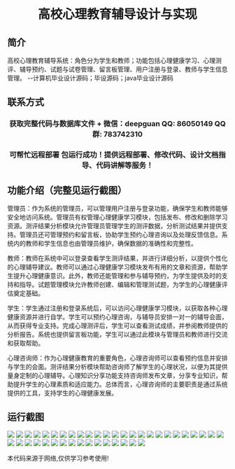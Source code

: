 <p><h1 align="center">高校心理教育辅导设计与实现</h1></p>

## 简介
高校心理教育辅导系统：角色分为学生和教师；功能包括心理健康学习、心理测评、辅导预约、试题与试卷管理、留言板管理、用户注册与登录、教师与学生信息管理。    --计算机毕业设计源码；毕设源码；java毕业设计源码


## 联系方式
<p><h3 align="center">获取完整代码与数据库文件 + 微信：deepguan QQ: 86050149 QQ群: 783742310</h3></p>
<p><h3 align="center">可帮忙远程部署 包运行成功！提供远程部署、修改代码、设计文档指导、代码讲解等服务！</h3></p>

## 功能介绍（完整见运行截图）
管理员：作为系统的管理员，可以管理用户注册与登录功能，确保学生和教师能够安全地访问系统。管理员有权管理心理健康学习模块，包括发布、修改和删除学习资源。测评结果分析模块允许管理员管理学生的测评数据，分析测试结果并提供支持。管理员还可管理预约和留言板，协助学生预约心理咨询以及处理反馈信息。系统内的教师和学生信息也由管理员维护，确保数据的准确性和完整性。

教师：教师在系统中可以登录查看学生测评结果，并进行详细分析，以提供个性化的心理辅导建议。教师可以通过心理健康学习模块发布有用的文章和资源，帮助学生提升心理健康意识。此外，教师还能管理和参与辅导预约，为学生提供及时的支持和指导。试题管理模块允许教师创建、编辑和管理测试题，为学生的心理健康评估奠定基础。

学生：学生通过注册和登录系统后，可以访问心理健康学习模块，以获取各种心理健康资源并进行自学。学生可以预约心理咨询，与辅导员安排一对一的辅导会面，从而获得专业支持。完成心理测评后，学生可以查看测试成绩，并参阅教师提供的分析报告。系统也提供留言板功能，学生可以通过此模块与管理员和教师进行交流和获取帮助。

心理咨询师：作为心理健康教育的重要角色，心理咨询师可以查看预约信息并安排与学生的会面。测评结果分析模块帮助咨询师了解学生的心理状况，以便为其提供量身定制的心理辅导。心理知识分享功能支持咨询师发布文章，分享专业知识，帮助提升学生的心理素质和适应能力。总体而言，心理咨询师的主要职责是通过系统提供的工具，支持学生的心理健康发展。


## 运行截图
![](https://bs-1329754181.cos.ap-shanghai.myqcloud.com/spring/CollegeMentalHealthEducationDesignAndImplementation/img/001.jpg)
![](https://bs-1329754181.cos.ap-shanghai.myqcloud.com/spring/CollegeMentalHealthEducationDesignAndImplementation/img/002.jpg)
![](https://bs-1329754181.cos.ap-shanghai.myqcloud.com/spring/CollegeMentalHealthEducationDesignAndImplementation/img/003.jpg)
![](https://bs-1329754181.cos.ap-shanghai.myqcloud.com/spring/CollegeMentalHealthEducationDesignAndImplementation/img/004.jpg)
![](https://bs-1329754181.cos.ap-shanghai.myqcloud.com/spring/CollegeMentalHealthEducationDesignAndImplementation/img/005.jpg)
![](https://bs-1329754181.cos.ap-shanghai.myqcloud.com/spring/CollegeMentalHealthEducationDesignAndImplementation/img/006.jpg)
![](https://bs-1329754181.cos.ap-shanghai.myqcloud.com/spring/CollegeMentalHealthEducationDesignAndImplementation/img/007.jpg)
![](https://bs-1329754181.cos.ap-shanghai.myqcloud.com/spring/CollegeMentalHealthEducationDesignAndImplementation/img/008.jpg)
![](https://bs-1329754181.cos.ap-shanghai.myqcloud.com/spring/CollegeMentalHealthEducationDesignAndImplementation/img/009.jpg)
![](https://bs-1329754181.cos.ap-shanghai.myqcloud.com/spring/CollegeMentalHealthEducationDesignAndImplementation/img/010.jpg)
![](https://bs-1329754181.cos.ap-shanghai.myqcloud.com/spring/CollegeMentalHealthEducationDesignAndImplementation/img/011.jpg)
![](https://bs-1329754181.cos.ap-shanghai.myqcloud.com/spring/CollegeMentalHealthEducationDesignAndImplementation/img/012.jpg)
![](https://bs-1329754181.cos.ap-shanghai.myqcloud.com/spring/CollegeMentalHealthEducationDesignAndImplementation/img/013.jpg)
![](https://bs-1329754181.cos.ap-shanghai.myqcloud.com/spring/CollegeMentalHealthEducationDesignAndImplementation/img/014.jpg)
![](https://bs-1329754181.cos.ap-shanghai.myqcloud.com/spring/CollegeMentalHealthEducationDesignAndImplementation/img/015.jpg)
![](https://bs-1329754181.cos.ap-shanghai.myqcloud.com/spring/CollegeMentalHealthEducationDesignAndImplementation/img/016.jpg)
![](https://bs-1329754181.cos.ap-shanghai.myqcloud.com/spring/CollegeMentalHealthEducationDesignAndImplementation/img/017.jpg)
![](https://bs-1329754181.cos.ap-shanghai.myqcloud.com/spring/CollegeMentalHealthEducationDesignAndImplementation/img/018.jpg)
![](https://bs-1329754181.cos.ap-shanghai.myqcloud.com/spring/CollegeMentalHealthEducationDesignAndImplementation/img/019.jpg)
![](https://bs-1329754181.cos.ap-shanghai.myqcloud.com/spring/CollegeMentalHealthEducationDesignAndImplementation/img/020.jpg)
![](https://bs-1329754181.cos.ap-shanghai.myqcloud.com/spring/CollegeMentalHealthEducationDesignAndImplementation/img/021.jpg)
![](https://bs-1329754181.cos.ap-shanghai.myqcloud.com/spring/CollegeMentalHealthEducationDesignAndImplementation/img/022.jpg)
![](https://bs-1329754181.cos.ap-shanghai.myqcloud.com/spring/CollegeMentalHealthEducationDesignAndImplementation/img/023.jpg)
![](https://bs-1329754181.cos.ap-shanghai.myqcloud.com/spring/CollegeMentalHealthEducationDesignAndImplementation/img/024.jpg)
![](https://bs-1329754181.cos.ap-shanghai.myqcloud.com/spring/CollegeMentalHealthEducationDesignAndImplementation/img/025.jpg)
![](https://bs-1329754181.cos.ap-shanghai.myqcloud.com/spring/CollegeMentalHealthEducationDesignAndImplementation/img/026.jpg)
![](https://bs-1329754181.cos.ap-shanghai.myqcloud.com/spring/CollegeMentalHealthEducationDesignAndImplementation/img/027.jpg)
![](https://bs-1329754181.cos.ap-shanghai.myqcloud.com/spring/CollegeMentalHealthEducationDesignAndImplementation/img/028.jpg)
![](https://bs-1329754181.cos.ap-shanghai.myqcloud.com/spring/CollegeMentalHealthEducationDesignAndImplementation/img/029.jpg)
![](https://bs-1329754181.cos.ap-shanghai.myqcloud.com/spring/CollegeMentalHealthEducationDesignAndImplementation/img/030.jpg)
![](https://bs-1329754181.cos.ap-shanghai.myqcloud.com/spring/CollegeMentalHealthEducationDesignAndImplementation/img/031.jpg)
![](https://bs-1329754181.cos.ap-shanghai.myqcloud.com/spring/CollegeMentalHealthEducationDesignAndImplementation/img/032.jpg)
![](https://bs-1329754181.cos.ap-shanghai.myqcloud.com/spring/CollegeMentalHealthEducationDesignAndImplementation/img/033.jpg)
![](https://bs-1329754181.cos.ap-shanghai.myqcloud.com/spring/CollegeMentalHealthEducationDesignAndImplementation/img/034.jpg)
![](https://bs-1329754181.cos.ap-shanghai.myqcloud.com/spring/CollegeMentalHealthEducationDesignAndImplementation/img/035.jpg)
![](https://bs-1329754181.cos.ap-shanghai.myqcloud.com/spring/CollegeMentalHealthEducationDesignAndImplementation/img/036.jpg)
![](https://bs-1329754181.cos.ap-shanghai.myqcloud.com/spring/CollegeMentalHealthEducationDesignAndImplementation/img/037.jpg)
![](https://bs-1329754181.cos.ap-shanghai.myqcloud.com/spring/CollegeMentalHealthEducationDesignAndImplementation/img/038.jpg)
![](https://bs-1329754181.cos.ap-shanghai.myqcloud.com/spring/CollegeMentalHealthEducationDesignAndImplementation/img/039.jpg)
![](https://bs-1329754181.cos.ap-shanghai.myqcloud.com/spring/CollegeMentalHealthEducationDesignAndImplementation/img/040.jpg)
![](https://bs-1329754181.cos.ap-shanghai.myqcloud.com/spring/CollegeMentalHealthEducationDesignAndImplementation/img/041.jpg)

<p>本代码来源于网络,仅供学习参考使用!</p>
